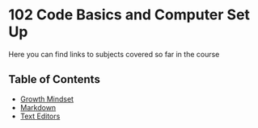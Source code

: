 # 102 Code Basics and Computer Set Up

Here you can find links to subjects covered so far in the course


## Table of Contents

- [Growth Mindset]()
- [Markdown]()
- [Text Editors]()